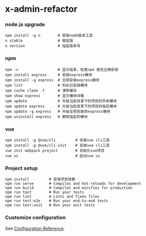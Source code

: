 # x-admin-refactor

### node.js upgrade
```
npm install -g n        # 安装node版本工具
n stable                # 稳定版
n version               # 指定版本号
```

### npm
```
npm -v                  # 显示版本，检查npm 是否正确安装
npm install express     # 安装express模块  
npm install -g express  # 全局安装express模块  
npm list                # 列出已安装模块 
npm cache clean -f      # 清除缓存 
npm show express        # 显示模块详情  
npm update              # 升级当前目录下的项目的所有模块  
npm update express      # 升级当前目录下的项目的指定模块  
npm update -g express   # 升级全局安装的express模块  
npm uninstall express   # 删除指定的模块
```

### vue
```
npm install -g @vue/cli         # 安装vue cli工具
npm install -g @vue/cli-init    # 安装vue cli工具
vue init webpack project        # 初始化vue项目
vue ui                          # 启动vue ui
```

### Project setup
```
npm install         # 安装项目依赖
npm run serve       # Compiles and hot-reloads for development
npm run build       # Compiles and minifies for production
npm run test        # Run your tests
npm run lint        # Lints and fixes files
npm run test:e2e    # Run your end-to-end tests
npm run test:unit   # Run your unit tests
```

### Customize configuration
See [Configuration Reference](https://cli.vuejs.org/config/).
